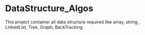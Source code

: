 # DataStructure_Algos
This project container all data structure required like array, string , LinkedList, Tree, Graph, BackTracking
